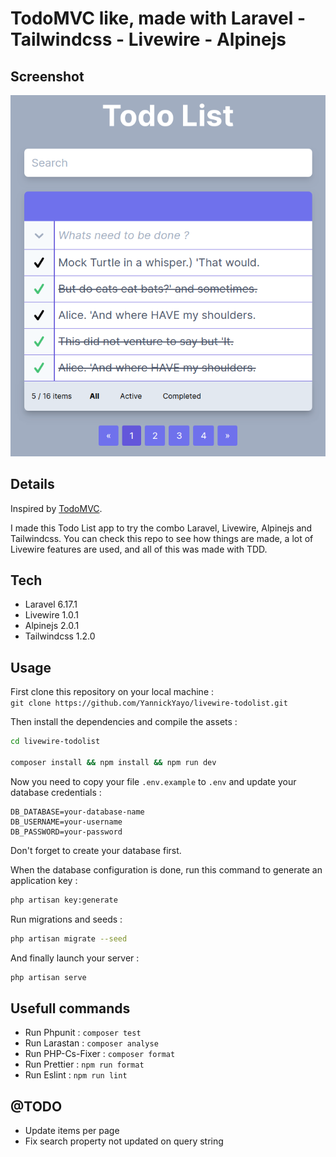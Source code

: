 # TodoMVC like, made with Laravel - Tailwindcss - Livewire - Alpinejs

## Screenshot

![TodoList](/screenshots/screenshot_app.png)

## Details

Inspired by [TodoMVC](http://todomvc.com/).

I made this Todo List app to try the combo Laravel, Livewire, Alpinejs and Tailwindcss.
You can check this repo to see how things are made, a lot of Livewire features are used, and all of this was made with TDD.

## Tech

-   Laravel 6.17.1
-   Livewire 1.0.1
-   Alpinejs 2.0.1
-   Tailwindcss 1.2.0

## Usage

First clone this repository on your local machine : <br>
`git clone https://github.com/YannickYayo/livewire-todolist.git` <br>

Then install the dependencies and compile the assets : <br>

```bash
cd livewire-todolist

composer install && npm install && npm run dev
```

Now you need to copy your file `.env.example` to `.env` and update your database credentials :

```
DB_DATABASE=your-database-name
DB_USERNAME=your-username
DB_PASSWORD=your-password
```

Don't forget to create your database first. <br>

When the database configuration is done, run this command to generate an application key :

```bash
php artisan key:generate
```

Run migrations and seeds :

```bash
php artisan migrate --seed
```

And finally launch your server :

```bash
php artisan serve
```

## Usefull commands

-   Run Phpunit : `composer test`
-   Run Larastan : `composer analyse`
-   Run PHP-Cs-Fixer : `composer format`
-   Run Prettier : `npm run format`
-   Run Eslint : `npm run lint`

## @TODO

-   Update items per page
-   Fix search property not updated on query string
